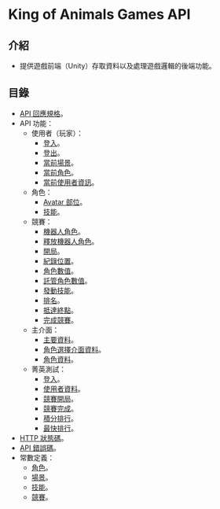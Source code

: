 # King of Animals Games API

## 介紹

- 提供遊戲前端（Unity）存取資料以及處理遊戲邏輯的後端功能。

## 目錄

- [API 回應規格](response.md)。
- API 功能：
	- 使用者（玩家）：
		- [登入](User/Login.md)。
		- [登出](User/Logout.md)。
		- [當前場景](User/CurrentScene.md)。
		- [當前角色](User/CurrentPlayer.md)。
		- [當前使用者資訊](User/CurrentInfo.md)。
	- 角色：
		- [Avatar 部位](Player/AvatarParts.md)。
		- [技能](Player/Skills.md)。
	- 競賽：
		- [機器人角色](Races/BotPlayer.md)。
		- [釋放機器人角色](Races/BotPlayerRelease.md)。
		- [開局](Races/Ready.md)。
		- [紀錄位置](Races/RecordPositions.md)。
		- [角色數值](Races/PlayerValues.md)。
		- [託管角色數值](Races/HostedPlayerValues.md)。
		- [發動技能](Races/LaunchSkill.md)。
		- [排名](Races/Rankings.md)。
		- [抵達終點](Races/ReachEnd.md)。
		- [完成競賽](Races/FinishRace.md)。
	- 主介面：
		- [主要資料](MainMenu/MainData.md)。
		- [角色選擇介面資料](MainMenu/CharacterSelectData.md)。
		- [角色資料](MainMenu/CharacterData.md)。
	- 菁英測試：
		- [登入](EliteTest/Login.md)。
		- [使用者資料](EliteTest/UserInfo.md)。
		- [競賽開局](EliteTest/RaceBegin.md)。
		- [競賽完成](EliteTest/RaceFinish.md)。
		- [積分排行](EliteTest/ScoreList.md)。
		- [最快排行](EliteTest/FastestList.md)。
- [HTTP 狀態碼](codes/httpCode.md)。
- [API 錯誤碼](codes/errorCode.md)。
- 常數定義：
	- [角色](codes/player.md)。
	- [場景](codes/scene.md)。
	- [技能](codes/skill.md)。
	- [競賽](codes/race.md)。
